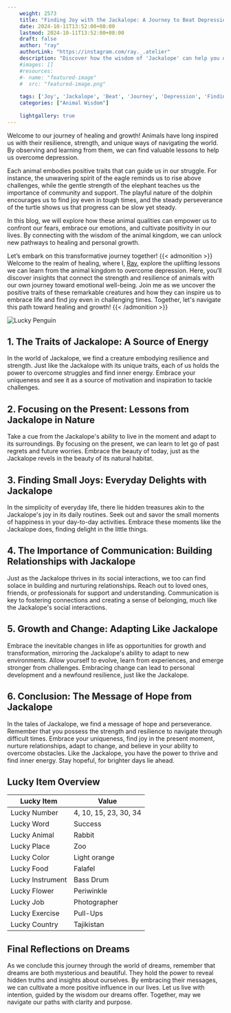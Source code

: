 ```yaml
---
    weight: 2573
    title: "Finding Joy with the Jackalope: A Journey to Beat Depression"  # Assuming 'title' column exists
    date: 2024-10-11T13:52:00+08:00
    lastmod: 2024-10-11T13:52:00+08:00
    draft: false
    author: "ray"
    authorLink: "https://instagram.com/ray._.atelier"
    description: "Discover how the wisdom of 'Jackalope' can help you overcome depression and find joy in your life journey."
    #images: []
    #resources:
    #- name: "featured-image"
    #  src: "featured-image.png"
    
    tags: ['Joy', 'Jackalope', 'Beat', 'Journey', 'Depression', 'Finding']
    categories: ["Animal Wisdom"]
    
    lightgallery: true
---
```

    
Welcome to our journey of healing and growth! Animals have long inspired us with their resilience, strength, and unique ways of navigating the world. By observing and learning from them, we can find valuable lessons to help us overcome depression.

Each animal embodies positive traits that can guide us in our struggle. For instance, the unwavering spirit of the eagle reminds us to rise above challenges, while the gentle strength of the elephant teaches us the importance of community and support. The playful nature of the dolphin encourages us to find joy even in tough times, and the steady perseverance of the turtle shows us that progress can be slow yet steady.

In this blog, we will explore how these animal qualities can empower us to confront our fears, embrace our emotions, and cultivate positivity in our lives. By connecting with the wisdom of the animal kingdom, we can unlock new pathways to healing and personal growth.

Let’s embark on this transformative journey together!
{{< admonition >}}
Welcome to the realm of healing, where I, [Ray](https://instagram.com/ray._.atelier), explore the uplifting lessons we can learn from the animal kingdom to overcome depression. Here, you’ll discover insights that connect the strength and resilience of animals with our own journey toward emotional well-being. Join me as we uncover the positive traits of these remarkable creatures and how they can inspire us to embrace life and find joy even in challenging times. Together, let's navigate this path toward healing and growth!
{{< /admonition >}}

![Lucky Penguin](https://cdn.pixabay.com/photo/2024/09/07/02/34/penguins-9028827_1280.jpg "Lucky Penguin")

## 1. The Traits of Jackalope: A Source of Energy
In the world of Jackalope, we find a creature embodying resilience and strength. Just like the Jackalope with its unique traits, each of us holds the power to overcome struggles and find inner energy. Embrace your uniqueness and see it as a source of motivation and inspiration to tackle challenges.

## 2. Focusing on the Present: Lessons from Jackalope in Nature
Take a cue from the Jackalope's ability to live in the moment and adapt to its surroundings. By focusing on the present, we can learn to let go of past regrets and future worries. Embrace the beauty of today, just as the Jackalope revels in the beauty of its natural habitat.

## 3. Finding Small Joys: Everyday Delights with Jackalope
In the simplicity of everyday life, there lie hidden treasures akin to the Jackalope's joy in its daily routines. Seek out and savor the small moments of happiness in your day-to-day activities. Embrace these moments like the Jackalope does, finding delight in the little things.

## 4. The Importance of Communication: Building Relationships with Jackalope
Just as the Jackalope thrives in its social interactions, we too can find solace in building and nurturing relationships. Reach out to loved ones, friends, or professionals for support and understanding. Communication is key to fostering connections and creating a sense of belonging, much like the Jackalope's social interactions.

## 5. Growth and Change: Adapting Like Jackalope
Embrace the inevitable changes in life as opportunities for growth and transformation, mirroring the Jackalope's ability to adapt to new environments. Allow yourself to evolve, learn from experiences, and emerge stronger from challenges. Embracing change can lead to personal development and a newfound resilience, just like the Jackalope.

## 6. Conclusion: The Message of Hope from Jackalope
In the tales of Jackalope, we find a message of hope and perseverance. Remember that you possess the strength and resilience to navigate through difficult times. Embrace your uniqueness, find joy in the present moment, nurture relationships, adapt to change, and believe in your ability to overcome obstacles. Like the Jackalope, you have the power to thrive and find inner energy. Stay hopeful, for brighter days lie ahead.


## Lucky Item Overview
| Lucky Item          | Value              |
|---------------|--------------------|
| Lucky Number        | 4, 10, 15, 23, 30, 34  |
| Lucky Word          | Success |
| Lucky Animal        | Rabbit |
| Lucky Place         | Zoo     |
| Lucky Color         | Light orange     |
| Lucky Food          | Falafel      |
| Lucky Instrument    | Bass Drum |
| Lucky Flower        | Periwinkle    |
| Lucky Job           | Photographer       |
| Lucky Exercise      | Pull-Ups  |
| Lucky Country       | Tajikistan    |


##  Final Reflections on Dreams

As we conclude this journey through the world of dreams, remember that dreams are both mysterious and beautiful. They hold the power to reveal hidden truths and insights about ourselves. By embracing their messages, we can cultivate a more positive influence in our lives. Let us live with intention, guided by the wisdom our dreams offer. Together, may we navigate our paths with clarity and purpose.
